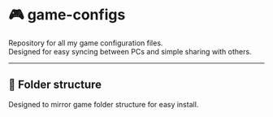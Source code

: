 # 🎮 game-configs

Repository for all my game configuration files.  
Designed for easy syncing between PCs and simple sharing with others.

---

## 📁 Folder structure

Designed to mirror game folder structure for easy install.
